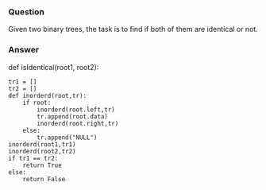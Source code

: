 ### Question
Given two binary trees, the task is to find if both of them are identical or not. 

### Answer
def isIdentical(root1, root2):
    
    tr1 = []
    tr2 = []
    def inorderd(root,tr):
        if root:
            inorderd(root.left,tr)
            tr.append(root.data)
            inorderd(root.right,tr)
        else:
            tr.append("NULL")
    inorderd(root1,tr1)
    inorderd(root2,tr2)
    if tr1 == tr2:
        return True
    else:
        return False
    
